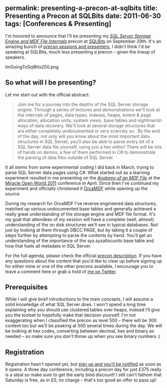 permalink: presenting-a-precon-at-sqlbits
title: Presenting a Precon at SQLBits
date: 2011-06-30
tags: [Conferences & Presenting]
---
I'm honored to announce that I'll be presenting my *[SQL Server Storage Engine and MDF File Internals](http://sqlbits.com/information/Event9/SQL_Server_Storage_Engine_and_MDF_File_Internals/TrainingDetails.aspx)* precon at [SQLBits](http://sqlbits.com/) on September 29th. It's an amazing bunch of [precon sessions and presenters](http://sqlbits.com/information/TrainingDay.aspx), I didn't think I'd be speaking at SQLBits, much less presenting a precon – given the lineup of speakers.

<!-- more -->

ImGoingToSqlBits200.png

## So what will I be presenting?

Let me start out with the official abstract:

> Join me for a journey into the depths of the SQL Server storage engine. Through a series of lectures and demonstrations we'll look at the internals of pages, data types, indexes, heaps, extent & page allocation, allocation units, system views, base tables and nightmarish ways of data recovery. We'll look at several storage structures that are either completely undocumented or very scarcely so.  By the end of the day, not only will you know about the most important data structures in SQL Server, you'll also be able to parse every bit of a SQL Server data file yourself, using just a hex editor! There will be lots of hands on demos, a few of them performed in C# to demonstrate the parsing of data files outside of SQL Server.

It all stems from some experimental coding I did back in March, trying to parse SQL Server data pages using C#. What started out as a learning experiment resulted in me presenting on the *[Anatomy of an MDF File](http://mow2011.dk/speakers/mark-s-rasmussen.aspx)* at the [Miracle Open World 2011](http://mow2011.dk/mow2011.aspx) conference in April. Since then I've continued my experiment and officially christened it [OrcaMDF](https://github.com/improvedk/OrcaMDF) while opening up the source.

During my research for OrcaMDF I've reverse engineered data structures, matched up various undocumented base tables and generally achieved a really great understanding of the storage engine and MDF file format. It's my goal that attendees of my session will have a complete (well, almost) understanding of the on disk structures we'll see in typical databases. Not just by looking at them through DBCC PAGE, but by taking it a couple of steps further by attempting to parse the contents by hand. You'll get an understanding of the importance of the sys.sysallocunits base table and how that fuels all metadata in SQL Server.

For the full agenda, please check the official [precon description](http://sqlbits.com/information/Event9/SQL_Server_Storage_Engine_and_MDF_File_Internals/TrainingDetails.aspx). If you have any questions about the content that you'd like to clear up before signing up for either mine or one of the other precons available, I encourage you to leave a comment here or grab a hold of [me on Twitter](http://twitter.com/#!/improvedk).

## Prerequisites

While I will give brief introductions to the main concepts, I will assume a solid knowledge of what SQL Server does. I won't spend a long time explaining why you should use clustered tables over heaps, instead I'll give you the toolset to hopefully make that decision yourself. I'm not exaggerating when I classified the precon as level 500 – there will be 300 content too but we'll be peaking at 500 several times during the day. We will be looking at hex codes, converting between decimal, hex and binary as needed – so make sure you don't throw up when you see binary numbers :)

## Registration

Registration hasn't opened yet, but [sign up and you'll be notified](http://www.sqlbits.com/information/Pricing.aspx) as soon as it opens. A three day conference, including a precon day for just £375 really is a steal so make sure to get the early bind discount! I still can't fathom that Saturday is free, as in £0, no charge – that's too good an offer to pass up!

